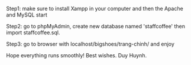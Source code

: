 Step1: make sure to install Xampp in your computer and then the Apache and MySQL start <br />

Step2: go to phpMyAdmin, create new database named 'staffcoffee' then import staffcoffee.sql. <br />

Step3: go to browser with localhost/bigshoes/trang-chinh/ and enjoy  <br />

Hope everything runs smoothly! Best wishes. Duy Huynh. 

